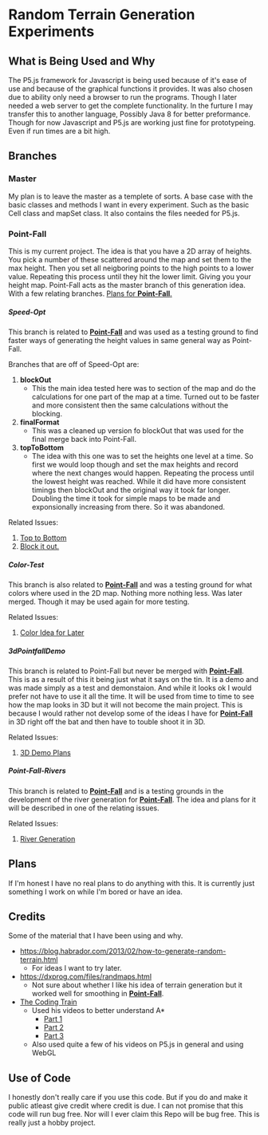 # Random Terrain Generation Experiments
## What is Being Used and Why
The P5.js framework for Javascript is being used because of it's ease of use and because
of the graphical functions it provides. It was also chosen due to ability only need a
browser to run the programs. Though I later needed a web server to get the complete
functionality. In the furture I may transfer this to another language, Possibly Java 8
for better preformance. Though for now Javascript and P5.js are working just fine for
prototypeing. Even if run times are a bit high.
## Branches
### Master
My plan is to leave the master as a templete of sorts. A base case with the basic classes
and methods I want in every experiment. Such as the basic Cell class and mapSet class. It
also contains the files needed for P5.js.
### Point-Fall
This is my current project. The idea is that you have a 2D array of heights. You pick a
number of these scattered around the map and set them to the max height. Then you set all
neigboring points to the high points to a lower value. Repeating this process until they
hit the lower limit. Giving you your height map. Point-Fall acts as the master branch of
this generation idea. With a few relating branches. [Plans for **Point-Fall**.](https://github.com/CEKlopfenstein/p5.js-Random-2D-Height-Map/issues/8)
##### Speed-Opt
This branch is related to [**Point-Fall**](#point-fall) and was used as a testing ground to find faster ways
of generating the height values in same general way as Point-Fall.

Branches that are off of Speed-Opt are:
1. **blockOut**
   - This the main idea tested here was to section of the map and do the calculations for one part of the map at a time. Turned out to be faster and more consistent then the same calculations without the blocking.
2. **finalFormat**
   - This was a cleaned up version fo blockOut that was used for the final merge back into Point-Fall.
3. **topToBottom**
   - The idea with this one was to set the heights one level at a time. So first we would loop though and set the max heights and record where the next changes would happen. Repeating the process until the lowest height was reached. While it did have more consistent timings then blockOut and the original way it took far longer. Doubling the time it took for simple maps to be made and exponsionally increasing from there. So it was abandoned.

Related Issues:
1. [Top to Bottom](https://github.com/CEKlopfenstein/p5.js-Random-2D-Height-Map/issues/3)
2. [Block it out.](https://github.com/CEKlopfenstein/p5.js-Random-2D-Height-Map/issues/2)

##### Color-Test
This branch is also related to [**Point-Fall**](#point-fall) and was a testing ground for what colors where
used in the 2D map. Nothing more nothing less. Was later merged. Though it may be used again for more testing.

Related Issues:
1. [Color Idea for Later](https://github.com/CEKlopfenstein/p5.js-Random-2D-Height-Map/issues/4)


##### 3dPointfallDemo
This branch is related to Point-Fall but never be merged with
[**Point-Fall**](#point-fall). This is as a result of this it being just what it says on
the tin. It is a demo and was made simply as a test and demonstaion. And while it looks ok
I would prefer not have to use it all the time. It will be used from time to time to see
how the map looks in 3D but it will not become the main project. This is because I would
rather not develop some of the ideas I have for [**Point-Fall**](#point-fall) in 3D right
off the bat and then have to touble shoot it in 3D.

 Related Issues:
 1. [3D Demo Plans](https://github.com/CEKlopfenstein/p5.js-Random-2D-Height-Map/issues/9)


 ##### Point-Fall-Rivers
 This branch is related to [**Point-Fall**](#point-fall) and is a testing grounds in the development of the river generation for [**Point-Fall**](#point-fall). The idea and plans for it will be described in one of the relating issues.

  Related Issues:
  1. [River Generation](https://github.com/CEKlopfenstein/p5.js-Random-2D-Height-Map/issues/10)


## Plans
If I'm honest I have no real plans to do anything with this. It is currently just something
I work on while I'm bored or have an idea.

## Credits
Some of the material that I have been using and why.
- https://blog.habrador.com/2013/02/how-to-generate-random-terrain.html
  - For ideas I want to try later.
- https://dxprog.com/files/randmaps.html
  - Not sure about whether I like his idea of terrain generation but it worked well for smoothing in [**Point-Fall**](#point-fall).
- [The Coding Train](https://www.youtube.com/user/shiffman/featured)
  - Used his videos to better understand A*
    - [Part 1](https://youtu.be/aKYlikFAV4k)
    - [Part 2](https://youtu.be/EaZxUCWAjb0)
    - [Part 3](https://youtu.be/jwRT4PCT6RU)
  - Also used quite a few of his videos on P5.js in general and using WebGL

## Use of Code
I honestly don't really care if you use this code. But if you do and make it public atleast
give credit where credit is due. I can not promise that this code will run bug free. Nor
will I ever claim this Repo will be bug free. This is really just a hobby project.
